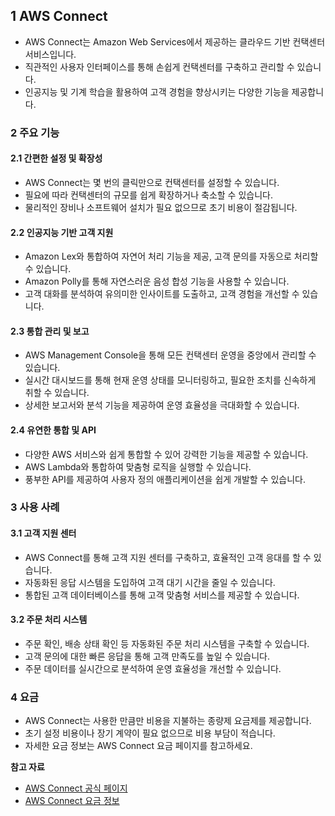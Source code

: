 ## 1 AWS Connect

- AWS Connect는 Amazon Web Services에서 제공하는 클라우드 기반 컨택센터 서비스입니다.
- 직관적인 사용자 인터페이스를 통해 손쉽게 컨택센터를 구축하고 관리할 수 있습니다.
- 인공지능 및 기계 학습을 활용하여 고객 경험을 향상시키는 다양한 기능을 제공합니다.



### 2 주요 기능

#### 2.1 간편한 설정 및 확장성

- AWS Connect는 몇 번의 클릭만으로 컨택센터를 설정할 수 있습니다.
- 필요에 따라 컨택센터의 규모를 쉽게 확장하거나 축소할 수 있습니다.
- 물리적인 장비나 소프트웨어 설치가 필요 없으므로 초기 비용이 절감됩니다.



#### 2.2 인공지능 기반 고객 지원

- Amazon Lex와 통합하여 자연어 처리 기능을 제공, 고객 문의를 자동으로 처리할 수 있습니다.
- Amazon Polly를 통해 자연스러운 음성 합성 기능을 사용할 수 있습니다.
- 고객 대화를 분석하여 유의미한 인사이트를 도출하고, 고객 경험을 개선할 수 있습니다.



#### 2.3 통합 관리 및 보고

- AWS Management Console을 통해 모든 컨택센터 운영을 중앙에서 관리할 수 있습니다.
- 실시간 대시보드를 통해 현재 운영 상태를 모니터링하고, 필요한 조치를 신속하게 취할 수 있습니다.
- 상세한 보고서와 분석 기능을 제공하여 운영 효율성을 극대화할 수 있습니다.



#### 2.4 유연한 통합 및 API

- 다양한 AWS 서비스와 쉽게 통합할 수 있어 강력한 기능을 제공할 수 있습니다.
- AWS Lambda와 통합하여 맞춤형 로직을 실행할 수 있습니다.
- 풍부한 API를 제공하여 사용자 정의 애플리케이션을 쉽게 개발할 수 있습니다.



### 3 사용 사례

#### 3.1 고객 지원 센터

- AWS Connect를 통해 고객 지원 센터를 구축하고, 효율적인 고객 응대를 할 수 있습니다.
- 자동화된 응답 시스템을 도입하여 고객 대기 시간을 줄일 수 있습니다.
- 통합된 고객 데이터베이스를 통해 고객 맞춤형 서비스를 제공할 수 있습니다.



#### 3.2 주문 처리 시스템

- 주문 확인, 배송 상태 확인 등 자동화된 주문 처리 시스템을 구축할 수 있습니다.
- 고객 문의에 대한 빠른 응답을 통해 고객 만족도를 높일 수 있습니다.
- 주문 데이터를 실시간으로 분석하여 운영 효율성을 개선할 수 있습니다.



### 4 요금

- AWS Connect는 사용한 만큼만 비용을 지불하는 종량제 요금제를 제공합니다.
- 초기 설정 비용이나 장기 계약이 필요 없으므로 비용 부담이 적습니다.
- 자세한 요금 정보는 AWS Connect 요금 페이지를 참고하세요.



**참고 자료**

- [AWS Connect 공식 페이지](https://aws.amazon.com/ko/connect/)
- [AWS Connect 요금 정보](https://aws.amazon.com/ko/connect/pricing/)